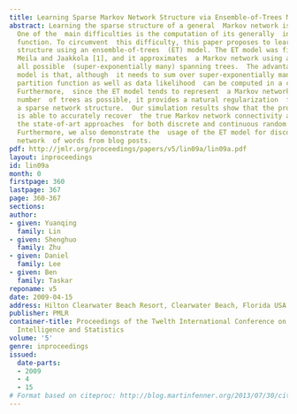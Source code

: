 ```yaml
---
title: Learning Sparse Markov Network Structure via Ensemble-of-Trees Models
abstract: Learning the sparse structure of a general  Markov network is a hard problem.
  One of the  main difficulties is the computation of its generally  intractable partition
  function. To circumvent  this difficulty, this paper proposes to learn  the network
  structure using an ensemble-of-trees  (ET) model. The ET model was first introduced  by
  Meila and Jaakkola [1], and it approximates  a Markov network using a mixture of
  all possible  (super-exponentially many) spanning trees.  The advantage of the ET
  model is that, although  it needs to sum over super-exponentially many  trees, its
  partition function as well as data likelihood  can be computed in a closed form.
  Furthermore,  since the ET model tends to represent  a Markov network using as small
  number  of trees as possible, it provides a natural regularization  for finding
  a sparse network structure.  Our simulation results show that the proposed  ET approach
  is able to accurately recover  the true Markov network connectivity and significantly  outperform
  the state-of-art approaches  for both discrete and continuous random variable  networks.
  Furthermore, we also demonstrate the  usage of the ET model for discovering the
  network  of words from blog posts.
pdf: http://jmlr.org/proceedings/papers/v5/lin09a/lin09a.pdf
layout: inproceedings
id: lin09a
month: 0
firstpage: 360
lastpage: 367
page: 360-367
sections: 
author:
- given: Yuanqing
  family: Lin
- given: Shenghuo
  family: Zhu
- given: Daniel
  family: Lee
- given: Ben
  family: Taskar
reponame: v5
date: 2009-04-15
address: Hilton Clearwater Beach Resort, Clearwater Beach, Florida USA
publisher: PMLR
container-title: Proceedings of the Twelth International Conference on Artificial
  Intelligence and Statistics
volume: '5'
genre: inproceedings
issued:
  date-parts:
  - 2009
  - 4
  - 15
# Format based on citeproc: http://blog.martinfenner.org/2013/07/30/citeproc-yaml-for-bibliographies/
---
```

